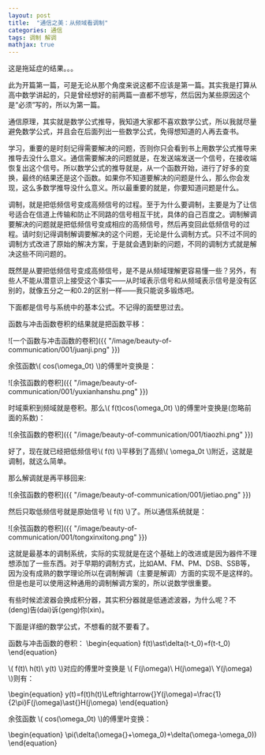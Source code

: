 ```yaml
---
layout: post
title:  "通信之美：从频域看调制"
categories: 通信
tags: 调制 解调
mathjax: true
---
```


这是拖延症的结果。。。

此为开篇第一篇，可是无论从那个角度来说这都不应该是第一篇。其实我是打算从高中数学讲起的，只是曾经想好的前两篇一直都不想写，然后因为某些原因这个是“必须”写的，所以为第一篇。

通信原理，其实就是数学公式推导，我知道大家都不喜欢数学公式，所以我就尽量避免数学公式，并且会在后面列出一些数学公式，免得想知道的人再去查书。

学习，重要的是时刻记得需要解决的问题，否则你只会看到书上用数学公式推导来推导去没什么意义。通信需要解决的问题就是，在发送端发送一个信号，在接收端恢复出这个信号。所以数学公式的推导就是，从一个函数开始，进行了好多的变换，最终的结果还是这个函数。如果你不知道要解决的问题是什么，那么你会发现，这么多数学推导没什么意义。所以最重要的就是，你要知道问题是什么。

调制，就是把低频信号变成高频信号的过程。至于为什么要调制，主要是为了让信号适合在信道上传输和防止不同路的信号相互干扰，具体的自己百度之。<span class="strong">调制解调要解决的问题就是把低频信号变成相应的高频信号，然后再变回此低频信号的过程。</span>请时刻记得调制解调要解决的这个问题，无论是什么调制方式。只不过不同的调制方式改进了原始的解决方案，于是就会遇到新的问题，不同的调制方式就是解决这些不同问题的。

既然是从要把低频信号变成高频信号，是不是从频域理解更容易懂一些？另外，有些人不能从潜意识上接受这个事实——从时域表示信号和从频域表示信号是没有区别的，就像五分之一和0.2的区别一样——我只能说多锻炼吧。

下面都是信号与系统中的基本公式。不记得的面壁思过去。

函数与冲击函数卷积的结果就是把函数平移：

![一个函数与冲击函数的卷积]({{ "/image/beauty-of-communication/001/juanji.png" }})

余弦函数\\\( cos(\omega\_0t) \\\)的傅里叶变换是：

![余弦函数的卷积]({{ "/image/beauty-of-communication/001/yuxianhanshu.png" }})

时域乘积到频域就是卷积。那么\\\( f(t)cos(\omega\_0t) \\\)的傅里叶变换是(忽略前面的系数)：

![余弦函数的卷积]({{ "/image/beauty-of-communication/001/tiaozhi.png" }})

好了，现在就已经把低频信号\\\( f(t) \\\)平移到了高频\\\( \omega\_0t \\\)附近，这就是调制，就这么简单。

那么解调就是再平移回来:

![余弦函数的卷积]({{ "/image/beauty-of-communication/001/jietiao.png" }})

然后只取低频信号就是原始信号 \\\( f(t) \\\)了。所以通信系统就是：

![余弦函数的卷积]({{ "/image/beauty-of-communication/001/tongxinxitong.png" }})

这就是最基本的调制系统，实际的实现就是在这个基础上的改进或是因为器件不理想添加了一些东西。对于早期的调制方式，比如AM、FM、PM、DSB、SSB等，因为没有成熟的数学理论所以在调制解调（主要是解调）方面的实现不是这样的。但是也是可以使用这种通用的调制解调方案的，所以说数学很重要。

有些时候滤波器会换成积分器，其实积分器就是低通滤波器，为什么呢？不(deng)告(dai)诉(geng)你(xin)。

下面是详细的数学公式，不想看的就不要看了。

函数与冲击函数的卷积：
\begin{equation}
    f(t)\ast\delta(t-t_0)=f(t-t_0)
\end{equation}

\\\( f(t)\ h(t)\ y(t) \\\)对应的傅里叶变换是 \\\( F(j\omega)\ H(j\omega)\ Y(j\omega) \\\)则有：

\begin{equation}
    y(t)=f(t)h(t)\Leftrightarrow{}Y(j\omega)=\frac{1}{2\pi}F(j\omega)\ast{}H(j\omega)
\end{equation}

余弦函数 \\\( cos(\omega_0t) \\\)的傅里叶变换：

\begin{equation}
    \pi(\delta(\omega{}+\omega_0)+\delta(\omega-\omega_0))
\end{equation}
